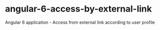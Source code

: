 # angular-6-access-by-external-link
Angular 6 application - Access from external link according to user profile
